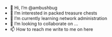 - 👋 Hi, I’m @ambushbug
- 👀 I’m interested in packed treasure chests
- 🌱 I’m currently learning network administration
- 💞️ I’m looking to collaborate on ...
- 📫 How to reach me write to me on here

<!---
ambushbug/ambushbug is a ✨ special ✨ repository because its `README.md` (this file) appears on your GitHub profile.
You can click the Preview link to take a look at your changes.
--->
